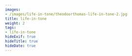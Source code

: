 ```yaml
---
images:
- /images/life-in-tone/theodoorthomas-life-in-tone-2.jpg
title: life-in-tone
weight: 2
tags:
- life-in-tone
hideExif: true
hideTitle: true
hideDate: true
---
```

